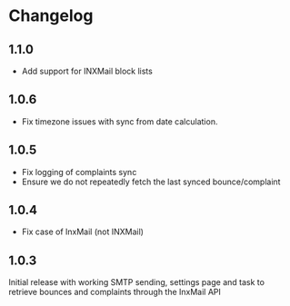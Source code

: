 # Changelog

## 1.1.0

* Add support for INXMail block lists

## 1.0.6

* Fix timezone issues with sync from date calculation.

## 1.0.5

* Fix logging of complaints sync
* Ensure we do not repeatedly fetch the last synced bounce/complaint

## 1.0.4

* Fix case of InxMail (not INXMail)

## 1.0.3

Initial release with working SMTP sending, settings page and task to retrieve bounces and complaints through the InxMail API
